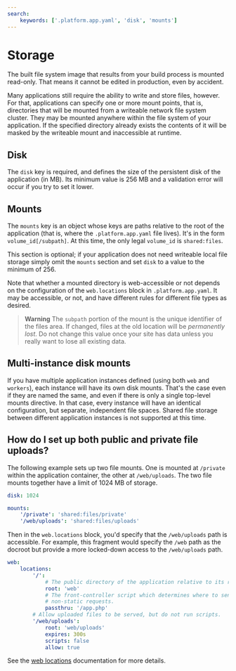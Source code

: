 ```yaml
---
search:
    keywords: ['.platform.app.yaml', 'disk', 'mounts']
---
```


# Storage

The built file system image that results from your build process is mounted read-only.  That means it cannot be edited in production, even by accident.

Many applications still require the ability to write and store files, however.  For that, applications can specify one or more mount points, that is, directories that will be mounted from a writeable network file system cluster.  They may be mounted anywhere within the file system of your application.  If the specified directory already exists the contents of it will be masked by the writeable mount and inaccessible at runtime.

## Disk

The `disk` key is required, and defines the size of the persistent disk of the application (in MB).  Its minimum value is 256 MB and a validation error will occur if you try to set it lower.

## Mounts

The `mounts` key is an object whose keys are paths relative to the root of the application (that is, where the `.platform.app.yaml` file lives). It's in the form `volume_id[/subpath]`. At this time, the only legal `volume_id` is `shared:files`.

This section is optional; if your application does not need writeable local file storage simply omit the `mounts` section and set `disk` to a value to the minimum of 256.

Note that whether a mounted directory is web-accessible or not depends on the configuration of the `web.locations` block in `.platform.app.yaml`.  It may be accessible, or not, and have different rules for different file types as desired.

> **Warning**
> The `subpath` portion of the mount is the unique identifier of the files area. If changed, files at the old location will be *permanently lost*.  Do not change this value once your site has data unless you really want to lose all existing data.

## Multi-instance disk mounts

If you have multiple application instances defined (using both `web` and `workers`), each instance will have its own disk mounts.  That's the case even if they are named the same, and even if there is only a single top-level mounts directive.  In that case, every instance will have an identical configuration, but separate, independent file spaces.  Shared file storage between different application instances is not supported at this time.

## How do I set up both public and private file uploads?

The following example sets up two file mounts.  One is mounted at `/private` within the application container, the other at `/web/uploads`.  The two file mounts together have a limit of 1024 MB of storage.

```yaml
disk: 1024

mounts:
    '/private': 'shared:files/private'
    '/web/uploads': 'shared:files/uploads'
```

Then in the `web.locations` block, you'd specify that the `/web/uploads` path is accessible.  For example, this fragment would specify the `/web` path as the docroot but provide a more locked-down access to the `/web/uploads` path.

```yaml
web:
    locations:
        '/':
            # The public directory of the application relative to its root.
            root: 'web'
            # The front-controller script which determines where to send
            # non-static requests.
            passthru: '/app.php'
        # Allow uploaded files to be served, but do not run scripts.
        '/web/uploads':
            root: 'web/uploads'
            expires: 300s
            scripts: false
            allow: true
```

See the [web locations](/configuration/app/web.md) documentation for more details.
